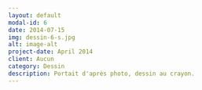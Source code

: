 ```yaml
---
layout: default
modal-id: 6
date: 2014-07-15
img: dessin-6-s.jpg
alt: image-alt
project-date: April 2014
client: Aucun
category: Dessin
description: Portait d'après photo, dessin au crayon.
---
```

